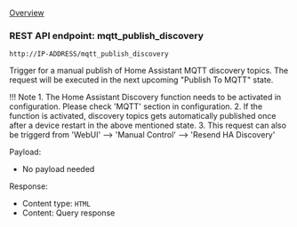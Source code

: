 [Overview](_OVERVIEW.md) 

### REST API endpoint: mqtt_publish_discovery

`http://IP-ADDRESS/mqtt_publish_discovery`


Trigger for a manual publish of Home Assistant MQTT discovery topics. The request will be executed in the next upcoming "Publish To MQTT" state.

!!! Note
    1. The Home Assistant Discovery function needs to be activated in configuration. Please check 'MQTT' section in configuration.
    2. If the function is activated, discovery topics gets automatically published once after a device restart in the above mentioned state.
    3. This request can also be triggerd from 'WebUI' --> 'Manual Control' --> 'Resend HA Discovery'


Payload:
- No payload needed

Response:
- Content type: `HTML`
- Content: Query response